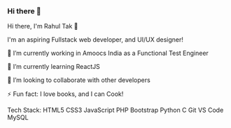 ### Hi there 👋

Hi there, I'm Rahul Tak 👋

I'm an aspiring Fullstack web developer, and UI/UX designer!

🔭 I’m currently working in Amoocs India as a Functional Test Engineer

🌱 I’m currently learning ReactJS

👯 I’m looking to collaborate with other developers

⚡ Fun fact: I love books, and I can Cook!



Tech Stack:
 HTML5 CSS3 JavaScript PHP Bootstrap Python C Git VS Code MySQL
